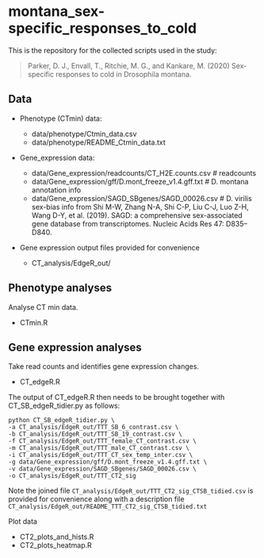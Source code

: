 # montana_sex-specific_responses_to_cold

This is the repository for the collected scripts used in the study:

> Parker, D. J., Envall, T., Ritchie, M. G., and Kankare, M. (2020) Sex-specific responses to cold in Drosophila montana.

## Data

* Phenotype (CTmin) data: 
    * data/phenotype/Ctmin_data.csv
    * data/phenotype/README_Ctmin_data.txt

* Gene_expression data: 
    * data/Gene_expression/readcounts/CT_H2E.counts.csv # readcounts
    * data/Gene_expression/gff/D.mont_freeze_v1.4.gff.txt # D. montana annotation info
    * data/Gene_expression/SAGD_SBgenes/SAGD_00026.csv # D. virilis sex-bias info from Shi M-W, Zhang N-A, Shi C-P, Liu C-J, Luo Z-H, Wang D-Y, et al. (2019). SAGD: a comprehensive sex-associated gene database from transcriptomes. Nucleic Acids Res 47: D835–D840.

* Gene expression output files provided for convenience
    * CT_analysis/EdgeR_out/

## Phenotype analyses

Analyse CT min data.

* CTmin.R

## Gene expression analyses

Take read counts and identifies gene expression changes.

* CT_edgeR.R 

The output of CT_edgeR.R then needs to be brought together with CT_SB_edgeR_tidier.py as follows: 

```
python CT_SB_edgeR_tidier.py \
-a CT_analysis/EdgeR_out/TTT_SB_6_contrast.csv \
-b CT_analysis/EdgeR_out/TTT_SB_19_contrast.csv \
-f CT_analysis/EdgeR_out/TTT_female_CT_contrast.csv \
-m CT_analysis/EdgeR_out/TTT_male_CT_contrast.csv \
-i CT_analysis/EdgeR_out/TTT_CT_sex_temp_inter.csv \
-g data/Gene_expression/gff/D.mont_freeze_v1.4.gff.txt \
-v data/Gene_expression/SAGD_SBgenes/SAGD_00026.csv \
-o CT_analysis/EdgeR_out/TTT_CT2_sig

```

Note the joined file `CT_analysis/EdgeR_out/TTT_CT2_sig_CTSB_tidied.csv` is provided for convenience along with a description file `CT_analysis/EdgeR_out/README_TTT_CT2_sig_CTSB_tidied.txt`

Plot data

* CT2_plots_and_hists.R
* CT2_plots_heatmap.R


